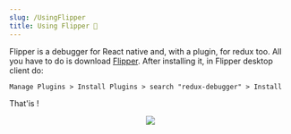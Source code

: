 ```yaml
---
slug: /UsingFlipper
title: Using Flipper 🐛
---
```


Flipper is a debugger for React native and, with a plugin, for redux too.
All you have to do is download [Flipper](https://fbflipper.com/). After installing it, in Flipper desktop client do:

```
Manage Plugins > Install Plugins > search "redux-debugger" > Install
``` 

That'is !
<div align="center">
    <img src={require('../assets/Flipper.png').default} />
</div>
